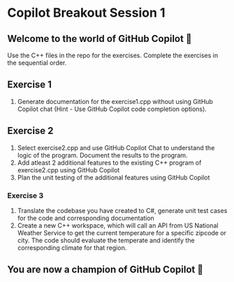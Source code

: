 # Copilot Breakout  Session 1

## Welcome to the world of GitHub Copilot 🙂

Use the C++ files in the repo for the exercises. Complete the exercises in the sequential order.

## Exercise 1
1. Generate documentation for the exercise1.cpp without using GitHub Copilot chat (Hint - Use GitHub Copilot code completion options).

## Exercise 2
1. Select exercise2.cpp and use GitHub Copilot Chat to understand the logic of the program. Document the results to the program.
2. Add atleast 2 additional features to the existing C++ program of exercise2.cpp using GitHub Copilot
3. Plan the unit testing of the additional features using GitHub Copilot

### Exercise 3

1. Translate the codebase you have created to C#, generate unit test cases for the code and corresponding documentation
2. Create a new C++ workspace, which will call an API from US National Weather Service to get the current temperature for a specific zipcode or city. The code should evaluate the temperate and identify the corresponding climate for that region.

## You are now a champion of GitHub Copilot 🥳
